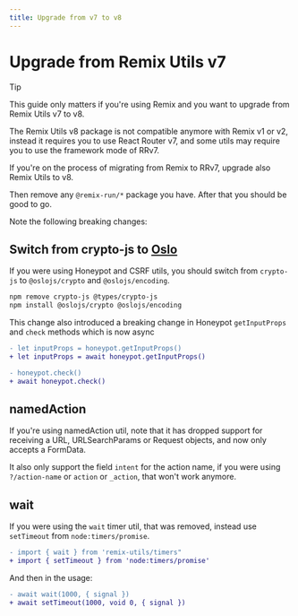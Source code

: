 ```yaml
---
title: Upgrade from v7 to v8
---
```


# Upgrade from Remix Utils v7

> [!TIP]
> This guide only matters if you're using Remix and you want to upgrade from Remix Utils v7 to v8.

The Remix Utils v8 package is not compatible anymore with Remix v1 or v2, instead it requires you to use React Router v7, and some utils may require you to use the framework mode of RRv7.

If you're on the process of migrating from Remix to RRv7, upgrade also Remix Utils to v8.

Then remove any `@remix-run/*` package you have. After that you should be good to go.

Note the following breaking changes:

## Switch from crypto-js to [Oslo](https://github.com/oslo-project)

If you were using Honeypot and CSRF utils, you should switch from `crypto-js` to `@oslojs/crypto` and `@oslojs/encoding`.

```sh
npm remove crypto-js @types/crypto-js
npm install @oslojs/crypto @oslojs/encoding
```

This change also introduced a breaking change in Honeypot `getInputProps` and `check` methods which is now async

```diff
- let inputProps = honeypot.getInputProps()
+ let inputProps = await honeypot.getInputProps()
```

```diff
- honeypot.check()
+ await honeypot.check()
```

## namedAction

If you're using namedAction util, note that it has dropped support for receiving a URL, URLSearchParams or Request objects, and now only accepts a FormData.

It also only support the field `intent` for the action name, if you were using `?/action-name` or `action` or `_action`, that won't work anymore.

## wait

If you were using the `wait` timer util, that was removed, instead use `setTimeout` from `node:timers/promise`.

```diff
- import { wait } from 'remix-utils/timers"
+ import { setTimeout } from 'node:timers/promise'
```

And then in the usage:

```diff
- await wait(1000, { signal })
+ await setTimeout(1000, void 0, { signal })
```
